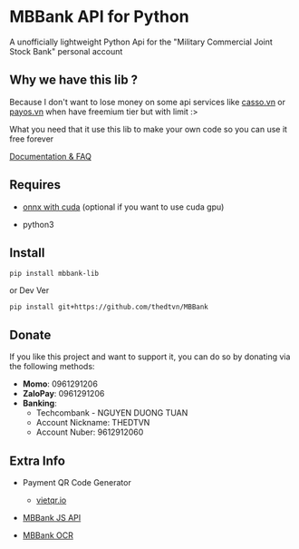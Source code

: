# MBBank API for Python
A unofficially lightweight Python Api for the "Military Commercial Joint Stock Bank" personal account

## Why we  have this lib ?

Because I don't want to lose money on some api services like [casso.vn](https://casso.vn/) or [payos.vn](https://payos.vn/)
when have freemium tier but with limit :>

What you need that it use this lib to make your own code so you can use it free forever

[Documentation & FAQ](http://mbbank.rtfd.io/)

## Requires
   - [onnx with cuda](https://onnxruntime.ai/getting-started) (optional if you want to use cuda gpu)

   - python3
 
## Install
    pip install mbbank-lib
   or Dev Ver
   
    pip install git+https://github.com/thedtvn/MBBank

## Donate
If you like this project and want to support it, you can do so by donating via the following methods:
- **Momo**: 0961291206
- **ZaloPay**: 0961291206
- **Banking**:
  - Techcombank - NGUYEN DUONG TUAN
  - Account Nickname: THEDTVN
  - Account Nuber: 9612912060

## Extra Info
- Payment QR Code Generator
  - [vietqr.io](https://vietqr.io/)

- [MBBank JS API](https://github.com/CookieGMVN/MBBank)

- [MBBank OCR](https://github.com/thedtvn/mbbank-capcha-ocr)
